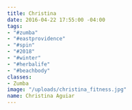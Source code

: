 ```yaml
---
title: Christina
date: 2016-04-22 17:55:00 -04:00
tags:
- "#zumba"
- "#eastprovidence"
- "#spin"
- "#2018"
- "#winter"
- "#herbalife"
- "#beachbody"
classes:
- Zumba
image: "/uploads/christina_fitness.jpg"
name: Christina Aguiar
---
```


